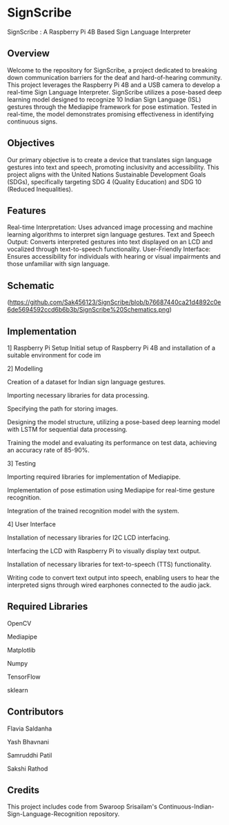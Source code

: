 # SignScribe
SignScribe : A Raspberry Pi 4B Based Sign Language Interpreter

## Overview

Welcome to the repository for SignScribe, a project dedicated to breaking down communication barriers for the deaf and hard-of-hearing community. This project leverages the Raspberry Pi 4B and a USB camera to develop a real-time Sign Language Interpreter. SignScribe utilizes a pose-based deep learning model designed to recognize 10 Indian Sign Language (ISL) gestures through the Mediapipe framework for pose estimation. Tested in real-time, the model demonstrates promising effectiveness in identifying continuous signs.

## Objectives

Our primary objective is to create a device that translates sign language gestures into text and speech, promoting inclusivity and accessibility. This project aligns with the United Nations Sustainable Development Goals (SDGs), specifically targeting SDG 4 (Quality Education) and SDG 10 (Reduced Inequalities).

## Features

Real-time Interpretation: Uses advanced image processing and machine learning algorithms to interpret sign language gestures.
Text and Speech Output: Converts interpreted gestures into text displayed on an LCD and vocalized through text-to-speech functionality.
User-Friendly Interface: Ensures accessibility for individuals with hearing or visual impairments and those unfamiliar with sign language.

## Schematic
(https://github.com/Sak456123/SignScribe/blob/b76687440ca21d4892c0e6de5694592ccd6b6b3b/SignScribe%20Schematics.png)

## Implementation

1] Raspberry Pi Setup
Initial setup of Raspberry Pi 4B and installation of a suitable environment for code im

2] Modelling

Creation of a dataset for Indian sign language gestures.

Importing necessary libraries for data processing.

Specifying the path for storing images.

Designing the model structure, utilizing a pose-based deep learning model with LSTM for sequential data processing.

Training the model and evaluating its performance on test data, achieving an accuracy rate of 85-90%.

3] Testing

Importing required libraries for implementation of Mediapipe.

Implementation of pose estimation using Mediapipe for real-time gesture recognition.

Integration of the trained recognition model with the system.

4] User Interface

Installation of necessary libraries for I2C LCD interfacing.

Interfacing the LCD with Raspberry Pi to visually display text output.

Installation of necessary libraries for text-to-speech (TTS) functionality.

Writing code to convert text output into speech, enabling users to hear the interpreted signs through wired earphones connected to the audio jack.

## Required Libraries
OpenCV

Mediapipe

Matplotlib

Numpy

TensorFlow

sklearn

## Contributors
Flavia Saldanha

Yash Bhavnani

Samruddhi Patil

Sakshi Rathod

## Credits
This project includes code from Swaroop Srisailam's Continuous-Indian-Sign-Language-Recognition repository.
